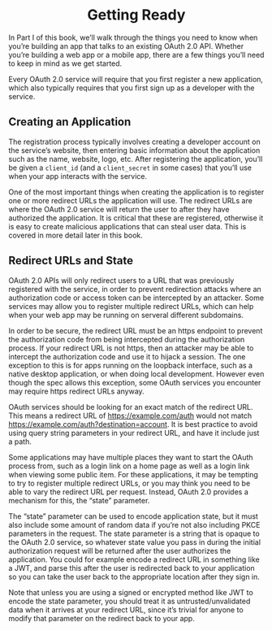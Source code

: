 <h1 align="center">Getting Ready</h1>

In Part I of this book, we’ll walk through the things you need to know when you’re building an app that talks to an existing OAuth 2.0 API. Whether you’re building a web app or a mobile app, there are a few things you’ll need to keep in mind as we get started.

Every OAuth 2.0 service will require that you first register a new application, which also typically requires that you first sign up as a developer with the service.

## Creating an Application

The registration process typically involves creating a developer account on the service’s website, then entering basic information about the application such as the name, website, logo, etc. After registering the application, you’ll be given a `client_id` (and a `client_secret` in some cases) that you’ll use when your app interacts with the service.

One of the most important things when creating the application is to register one or more redirect URLs the application will use. The redirect URLs are where the OAuth 2.0 service will return the user to after they have authorized the application. It is critical that these are registered, otherwise it is easy to create malicious applications that can steal user data. This is covered in more detail later in this book.

## Redirect URLs and State

OAuth 2.0 APIs will only redirect users to a URL that was previously registered with the service, in order to prevent redirection attacks where an authorization code or access token can be intercepted by an attacker. Some services may allow you to register multiple redirect URLs, which can help when your web app may be running on serveral different subdomains.

In order to be secure, the redirect URL must be an https endpoint to prevent the authorization code from being intercepted during the authorization process. If your redirect URL is not https, then an attacker may be able to intercept the authorization code and use it to hijack a session. The one exception to this is for apps running on the loopback interface, such as a native desktop application, or when doing local development. However even though the spec allows this exception, some OAuth services you encounter may require https redirect URLs anyway.

OAuth services should be looking for an exact match of the redirect URL. This means a redirect URL of https://example.com/auth would not match https://example.com/auth?destination=account. It is best practice to avoid using query string parameters in your redirect URL, and have it include just a path.

Some applications may have multiple places they want to start the OAuth process from, such as a login link on a home page as well as a login link when viewing some public item. For these applications, it may be tempting to try to register multiple redirect URLs, or you may think you need to be able to vary the redirect URL per request. Instead, OAuth 2.0 provides a mechanism for this, the “state” parameter.

The “state” parameter can be used to encode application state, but it must also include some amount of random data if you’re not also including PKCE parameters in the request. The state parameter is a string that is opaque to the OAuth 2.0 service, so whatever state value you pass in during the initial authorization request will be returned after the user authorizes the application. You could for example encode a redirect URL in something like a JWT, and parse this after the user is redirected back to your application so you can take the user back to the appropriate location after they sign in.

Note that unless you are using a signed or encrypted method like JWT to encode the state parameter, you should treat it as untrusted/unvalidated data when it arrives at your redirect URL, since it’s trivial for anyone to modify that parameter on the redirect back to your app.
